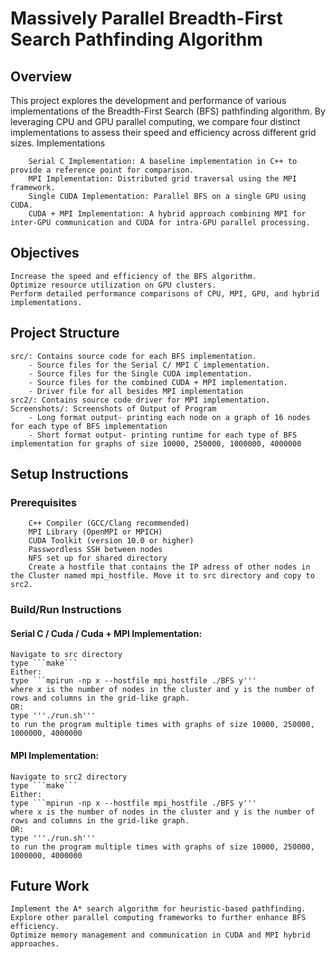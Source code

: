 # Massively Parallel Breadth-First Search Pathfinding Algorithm
## Overview

This project explores the development and performance of various implementations of the Breadth-First Search (BFS) pathfinding algorithm. By leveraging CPU and GPU parallel computing, we compare four distinct implementations to assess their speed and efficiency across different grid sizes.
Implementations
```
    Serial C Implementation: A baseline implementation in C++ to provide a reference point for comparison.
    MPI Implementation: Distributed grid traversal using the MPI framework.
    Single CUDA Implementation: Parallel BFS on a single GPU using CUDA.
    CUDA + MPI Implementation: A hybrid approach combining MPI for inter-GPU communication and CUDA for intra-GPU parallel processing.
```
## Objectives

    Increase the speed and efficiency of the BFS algorithm.
    Optimize resource utilization on GPU clusters.
    Perform detailed performance comparisons of CPU, MPI, GPU, and hybrid implementations.

## Project Structure

    src/: Contains source code for each BFS implementation.
        - Source files for the Serial C/ MPI C implementation.
        - Source files for the Single CUDA implementation.
        - Source files for the combined CUDA + MPI implementation.
        - Driver file for all besides MPI implementation
    src2/: Contains source code driver for MPI implementation.
    Screenshots/: Screenshots of Output of Program
        - Long format output- printing each node on a graph of 16 nodes for each type of BFS implementation
        - Short format output- printing runtime for each type of BFS implementation for graphs of size 10000, 250000, 1000000, 4000000
## Setup Instructions
### Prerequisites
```
    C++ Compiler (GCC/Clang recommended)
    MPI Library (OpenMPI or MPICH)
    CUDA Toolkit (version 10.0 or higher)
    Passwordless SSH between nodes
    NFS set up for shared directory
    Create a hostfile that contains the IP adress of other nodes in the Cluster named mpi_hostfile. Move it to src directory and copy to src2.

```
### Build/Run Instructions
#### Serial C / Cuda / Cuda + MPI Implementation:
    Navigate to src directory
    type ```make```
    Either:
    type ```mpirun -np x --hostfile mpi_hostfile ./BFS y'''
    where x is the number of nodes in the cluster and y is the number of rows and columns in the grid-like graph.
    OR:
    type '''./run.sh'''
    to run the program multiple times with graphs of size 10000, 250000, 1000000, 4000000

#### MPI Implementation:

    Navigate to src2 directory
    type ```make```
    Either:
    type ```mpirun -np x --hostfile mpi_hostfile ./BFS y'''
    where x is the number of nodes in the cluster and y is the number of rows and columns in the grid-like graph.
    OR:
    type '''./run.sh'''
    to run the program multiple times with graphs of size 10000, 250000, 1000000, 4000000

## Future Work

    Implement the A* search algorithm for heuristic-based pathfinding.
    Explore other parallel computing frameworks to further enhance BFS efficiency.
    Optimize memory management and communication in CUDA and MPI hybrid approaches.

